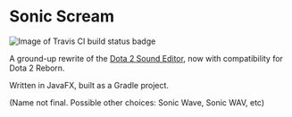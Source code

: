# Sonic Scream

![Image of Travis CI build status badge](https://travis-ci.org/pingzing/sonic-scream.svg?branch=master)

A ground-up rewrite of the [Dota 2 Sound Editor](https://github.com/pingzing/dota2-sound-editor), 
now with compatibility for Dota 2 Reborn.

Written in JavaFX, built as a Gradle project.

(Name not final. Possible other choices: Sonic Wave, Sonic WAV, etc)
